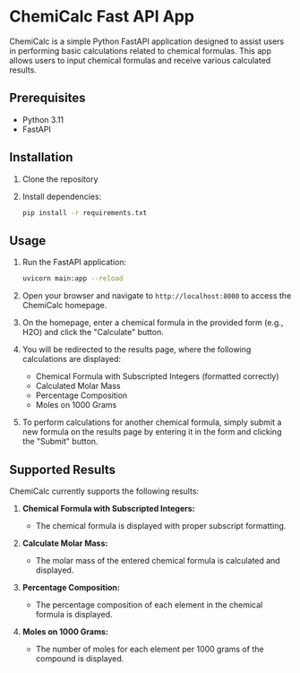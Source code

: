 # ChemiCalc Fast API App

ChemiCalc is a simple Python FastAPI application designed to assist users in performing basic calculations related to chemical formulas. 
This app allows users to input chemical formulas and receive various calculated results.

## Prerequisites

- Python 3.11
- FastAPI

## Installation

1. Clone the repository

2. Install dependencies:

    ```bash
    pip install -r requirements.txt
    ```

## Usage

1. Run the FastAPI application:

    ```bash
    uvicorn main:app --reload
    ```

2. Open your browser and navigate to `http://localhost:8000` to access the ChemiCalc homepage.

3. On the homepage, enter a chemical formula in the provided form (e.g., H2O) and click the "Calculate" button.

4. You will be redirected to the results page, where the following calculations are displayed:
    - Chemical Formula with Subscripted Integers (formatted correctly)
    - Calculated Molar Mass
    - Percentage Composition
    - Moles on 1000 Grams

5. To perform calculations for another chemical formula, simply submit a new formula on the results page by entering it in the form and clicking the "Submit" button.

## Supported Results

ChemiCalc currently supports the following results:

1. **Chemical Formula with Subscripted Integers:**
    - The chemical formula is displayed with proper subscript formatting.

2. **Calculate Molar Mass:**
    - The molar mass of the entered chemical formula is calculated and displayed.

3. **Percentage Composition:**
    - The percentage composition of each element in the chemical formula is displayed.

4. **Moles on 1000 Grams:**
    - The number of moles for each element per 1000 grams of the compound is displayed.
